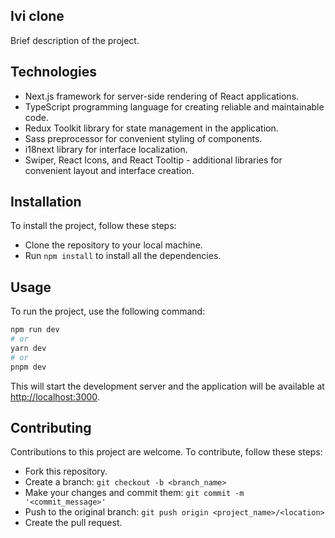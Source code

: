 ## Ivi clone
Brief description of the project.

## Technologies
- Next.js framework for server-side rendering of React applications.
- TypeScript programming language for creating reliable and maintainable code.
- Redux Toolkit library for state management in the application.
- Sass preprocessor for convenient styling of components.
- i18next library for interface localization.
- Swiper, React Icons, and React Tooltip - additional libraries for convenient layout and interface creation.

## Installation
To install the project, follow these steps:
- Clone the repository to your local machine.
- Run `npm install` to install all the dependencies.

## Usage
To run the project, use the following command:
```bash
npm run dev
# or
yarn dev
# or
pnpm dev
```
This will start the development server and the application will be available at [http://localhost:3000](http://localhost:3000).

## Contributing
Contributions to this project are welcome. To contribute, follow these steps:
- Fork this repository.
- Create a branch: `git checkout -b <branch_name>`
- Make your changes and commit them: `git commit -m '<commit_message>'`
- Push to the original branch: `git push origin <project_name>/<location>`
- Create the pull request.

